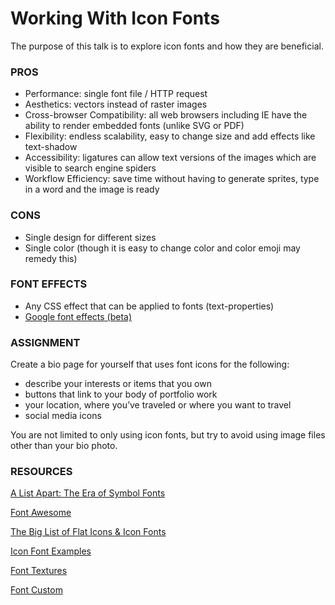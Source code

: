 # Working With Icon Fonts

The purpose of this talk is to explore icon fonts and how they are beneficial.

### PROS

- Performance: single font file / HTTP request
- Aesthetics: vectors instead of raster images
- Cross-browser Compatibility: all web browsers including IE have the ability to render embedded fonts (unlike SVG or PDF)
- Flexibility: endless scalability, easy to change size and add effects like text-shadow
- Accessibility: ligatures can allow text versions of the images which are visible to search engine spiders
- Workflow Efficiency: save time without having to generate sprites, type in a word and the image is ready

### CONS

- Single design for different sizes
- Single color (though it is easy to change color and color emoji may remedy this)

### FONT EFFECTS

- Any CSS effect that can be applied to fonts (text-properties)
- [Google font effects (beta)](https://developers.google.com/fonts/docs/getting_started)

### ASSIGNMENT

Create a bio page for yourself that uses font icons for the following: 
- describe your interests or items that you own
- buttons that link to your body of portfolio work
- your location, where you’ve traveled or where you want to travel
- social media icons

You are not limited to only using icon fonts, but try to avoid using image files other than your bio photo.

### RESOURCES

[A List Apart: The Era of Symbol Fonts](http://alistapart.com/article/the-era-of-symbol-fonts)

[Font Awesome](http://fortawesome.github.io/Font-Awesome/)

[The Big List of Flat Icons & Icon Fonts](http://css-tricks.com/flat-icons-icon-fonts/)

[Icon Font Examples](http://css-tricks.com/examples/IconFont/)

[Font Textures](https://developers.google.com/fonts/docs/getting_started)

[Font Custom](http://fontcustom.com/)

